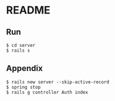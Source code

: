 # README

## Run

```
$ cd server
$ rails s
```

## Appendix

```
$ rails new server --skip-active-record
$ spring stop
$ rails g controller Auth index
```
